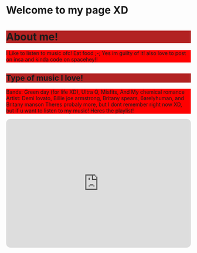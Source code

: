 # Welcome to my page XD 
<DOCTYPE html>
<html>
<head>
<Title>Myplace</Title>
<link rel="icon" type="image/x-icon" href="/images/favicon.ico">
</head>
<body>

<h1 style="background-color:firebrick;">About me!</h1> 
<p style="background-color:red;">I Like to listen to music ofc! Eat food ;-; Yes im guilty of it! also love to post on insa and kinda code on spacehey!!</p>


<h2 style="background-color:firebrick;">Type of music I love!</h2>
<p style="background-color:red;">Bands: Green day (for life XD), Ultra Q, Misfits, And My chemical romance
  Artist: Demi lovato, Billie joe armstrong, Britany spears, 6arelyhuman, and Britany manson
  Theres probaly more, but I dont remember right now XD, but if u want to listen to my music! Heres the playlist!
</p>

<iframe style="border-radius:12px" src="https://open.spotify.com/embed/playlist/2Oeyrt4oIYWmsTG3YZkkuc?utm_source=generator" width="100%" height="352" frameBorder="0" allowfullscreen="" allow="autoplay; clipboard-write; encrypted-media; fullscreen; picture-in-picture" loading="lazy"></iframe>

</body>

<style>
  Body{
  Background-image: url('https://i.pinimg.com/564x/3e/26/5f/3e265f3b290a7e8615a5bb7194cabe78.jpg');
     
  }
  </style>


</html>


